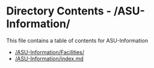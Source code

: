 # Directory Contents - /ASU-Information/

This file contains a table of contents for ASU-Information

- [/ASU-Information/Facilities/](/ASU-Information/Facilities/index.md)
- [/ASU-Information/index.md](/ASU-Information/index.md)
